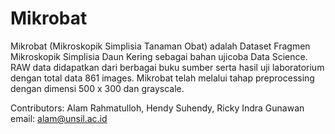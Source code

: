 # Mikrobat
Mikrobat (Mikroskopik Simplisia Tanaman Obat) adalah Dataset Fragmen Mikroskopik Simplisia Daun Kering sebagai bahan ujicoba Data Science. RAW data didapatkan dari berbagai buku sumber serta hasil uji laboratorium dengan total data 861 images. Mikrobat telah melalui tahap preprocessing dengan dimensi 500 x 300 dan grayscale.

Contributors: Alam Rahmatulloh, Hendy Suhendy, Ricky Indra Gunawan 
email: alam@unsil.ac.id
